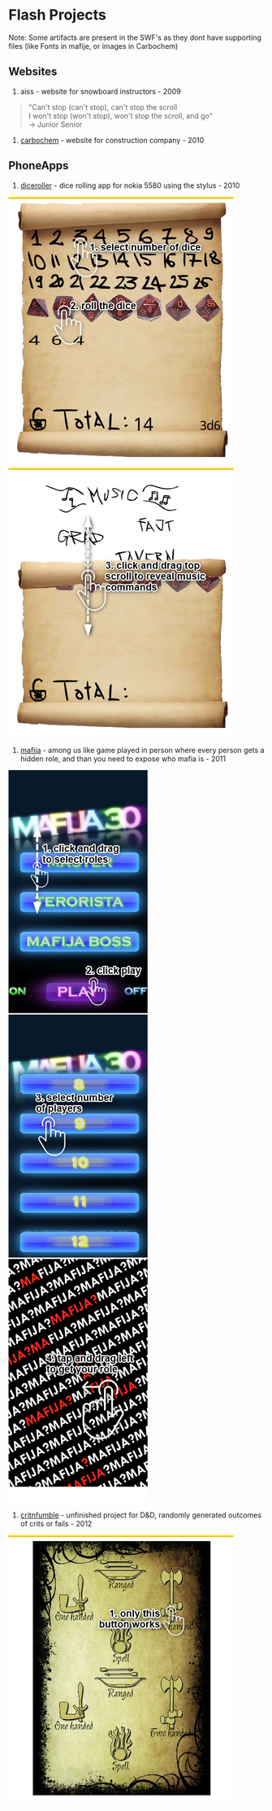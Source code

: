 # Flash Projects

Note: Some artifacts are present in the SWF's as they dont have supporting files (like Fonts in mafije, or images in Carbochem)

## Websites

1. aiss - website for snowboard instructors - 2009

> "Can't stop (can't stop), can't stop the scroll  
> I won't stop (won't stop), won't stop the scroll, and go"  
> → Junior Senior

1. [carbochem](https://miksica.github.io/carbochem/) - website for construction company - 2010

## PhoneApps

1. [diceroller](https://miksica.github.io/diceroller/) - dice rolling app for nokia 5580 using the stylus - 2010

![Step 1](diceroller/step1.png)
![Step 2](diceroller/step2.png)

1. [mafija](https://miksica.github.io/mafija/) - among us like game played in person where every person gets a hidden role, and than you need to expose who mafia is - 2011

![Step 1](mafija/step1.png)
![Step 2](mafija/step2.png)
![Step 3](mafija/step3.png)

1. [critnfumble](https://miksica.github.io/critnfumble/) - unfinished project for D&D, randomly generated outcomes of crits or fails - 2012

![Step1](critnfumble/step1.png)
